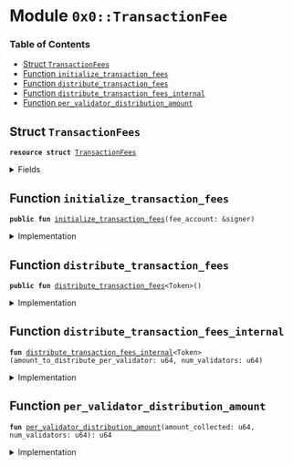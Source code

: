 
<a name="0x0_TransactionFee"></a>

# Module `0x0::TransactionFee`

### Table of Contents

-  [Struct `TransactionFees`](#0x0_TransactionFee_TransactionFees)
-  [Function `initialize_transaction_fees`](#0x0_TransactionFee_initialize_transaction_fees)
-  [Function `distribute_transaction_fees`](#0x0_TransactionFee_distribute_transaction_fees)
-  [Function `distribute_transaction_fees_internal`](#0x0_TransactionFee_distribute_transaction_fees_internal)
-  [Function `per_validator_distribution_amount`](#0x0_TransactionFee_per_validator_distribution_amount)



<a name="0x0_TransactionFee_TransactionFees"></a>

## Struct `TransactionFees`



<pre><code><b>resource</b> <b>struct</b> <a href="#0x0_TransactionFee_TransactionFees">TransactionFees</a>
</code></pre>



<details>
<summary>Fields</summary>


<dl>
<dt>

<code>fee_withdrawal_capability: <a href="libra_account.md#0x0_LibraAccount_WithdrawalCapability">LibraAccount::WithdrawalCapability</a></code>
</dt>
<dd>

</dd>
</dl>


</details>

<a name="0x0_TransactionFee_initialize_transaction_fees"></a>

## Function `initialize_transaction_fees`



<pre><code><b>public</b> <b>fun</b> <a href="#0x0_TransactionFee_initialize_transaction_fees">initialize_transaction_fees</a>(fee_account: &signer)
</code></pre>



<details>
<summary>Implementation</summary>


<pre><code><b>public</b> <b>fun</b> <a href="#0x0_TransactionFee_initialize_transaction_fees">initialize_transaction_fees</a>(fee_account: &signer) {
    Transaction::assert(<a href="signer.md#0x0_Signer_address_of">Signer::address_of</a>(fee_account) == 0xFEE, 0);
    move_to(
        fee_account,
        <a href="#0x0_TransactionFee_TransactionFees">TransactionFees</a> {
            fee_withdrawal_capability: <a href="libra_account.md#0x0_LibraAccount_extract_sender_withdrawal_capability">LibraAccount::extract_sender_withdrawal_capability</a>(),
        }
    );
}
</code></pre>



</details>

<a name="0x0_TransactionFee_distribute_transaction_fees"></a>

## Function `distribute_transaction_fees`



<pre><code><b>public</b> <b>fun</b> <a href="#0x0_TransactionFee_distribute_transaction_fees">distribute_transaction_fees</a>&lt;Token&gt;()
</code></pre>



<details>
<summary>Implementation</summary>


<pre><code><b>public</b> <b>fun</b> <a href="#0x0_TransactionFee_distribute_transaction_fees">distribute_transaction_fees</a>&lt;Token&gt;() <b>acquires</b> <a href="#0x0_TransactionFee_TransactionFees">TransactionFees</a> {
  // Can only be invoked by LibraVM privilege.
  Transaction::assert(Transaction::sender() == 0x0, 33);

  <b>let</b> num_validators = <a href="libra_system.md#0x0_LibraSystem_validator_set_size">LibraSystem::validator_set_size</a>();
  <b>let</b> amount_collected = <a href="libra_account.md#0x0_LibraAccount_balance">LibraAccount::balance</a>&lt;Token&gt;(0xFEE);

  // If amount_collected == 0, this will also <b>return</b> early
  <b>if</b> (amount_collected &lt; num_validators) <b>return</b> ();

  // Calculate the amount of money <b>to</b> be dispursed, along with the remainder.
  <b>let</b> amount_to_distribute_per_validator = <a href="#0x0_TransactionFee_per_validator_distribution_amount">per_validator_distribution_amount</a>(
      amount_collected,
      num_validators
  );

  // Iterate through the validators distributing fees equally
  <a href="#0x0_TransactionFee_distribute_transaction_fees_internal">distribute_transaction_fees_internal</a>&lt;Token&gt;(
      amount_to_distribute_per_validator,
      num_validators,
  );
}
</code></pre>



</details>

<a name="0x0_TransactionFee_distribute_transaction_fees_internal"></a>

## Function `distribute_transaction_fees_internal`



<pre><code><b>fun</b> <a href="#0x0_TransactionFee_distribute_transaction_fees_internal">distribute_transaction_fees_internal</a>&lt;Token&gt;(amount_to_distribute_per_validator: u64, num_validators: u64)
</code></pre>



<details>
<summary>Implementation</summary>


<pre><code><b>fun</b> <a href="#0x0_TransactionFee_distribute_transaction_fees_internal">distribute_transaction_fees_internal</a>&lt;Token&gt;(
    amount_to_distribute_per_validator: u64,
    num_validators: u64,
) <b>acquires</b> <a href="#0x0_TransactionFee_TransactionFees">TransactionFees</a> {
    <b>let</b> distribution_resource = borrow_global&lt;<a href="#0x0_TransactionFee_TransactionFees">TransactionFees</a>&gt;(0xFEE);
    <b>let</b> index = 0;

    <b>while</b> (index &lt; num_validators) {

        <b>let</b> addr = <a href="libra_system.md#0x0_LibraSystem_get_ith_validator_address">LibraSystem::get_ith_validator_address</a>(index);
        // Increment the index into the validator set.
        index = index + 1;

        <a href="libra_account.md#0x0_LibraAccount_pay_from_capability">LibraAccount::pay_from_capability</a>&lt;Token&gt;(
            addr,
            &distribution_resource.fee_withdrawal_capability,
            amount_to_distribute_per_validator,
            x"",
            x""
        );
       }
}
</code></pre>



</details>

<a name="0x0_TransactionFee_per_validator_distribution_amount"></a>

## Function `per_validator_distribution_amount`



<pre><code><b>fun</b> <a href="#0x0_TransactionFee_per_validator_distribution_amount">per_validator_distribution_amount</a>(amount_collected: u64, num_validators: u64): u64
</code></pre>



<details>
<summary>Implementation</summary>


<pre><code><b>fun</b> <a href="#0x0_TransactionFee_per_validator_distribution_amount">per_validator_distribution_amount</a>(amount_collected: u64, num_validators: u64): u64 {
    Transaction::assert(num_validators != 0, 0);
    <b>let</b> validator_payout = amount_collected / num_validators;
    validator_payout
}
</code></pre>



</details>
